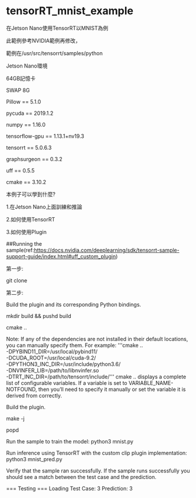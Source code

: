 # tensorRT_mnist_example
在Jetson Nano使用TensorRT以MNIST為例

此範例參考NVIDIA範例再修改，

範例在/usr/src/tensorrt/samples/python

Jetson Nano環境

64GB記憶卡

SWAP 8G

Pillow == 5.1.0

pycuda == 2019.1.2

numpy == 1.16.0

tensorflow-gpu == 1.13.1+nv19.3

tensorrt == 5.0.6.3

graphsurgeon == 0.3.2

uff == 0.5.5

cmake == 3.10.2

本例子可以學到什麼?

1.在Jetson Nano上面訓練和推論

2.如何使用TensorRT

3.如何使用Plugin

##Running the sample(ref:https://docs.nvidia.com/deeplearning/sdk/tensorrt-sample-support-guide/index.html#uff_custom_plugin)

第一步:

git clone 

第二步:

Build the plugin and its corresponding Python bindings.

mkdir build && pushd build

cmake ..

Note: If any of the dependencies are not installed in their default locations, you can manually specify them. For example:
'''cmake .. \
		-DPYBIND11_DIR=/usr/local/pybind11/ \
		-DCUDA_ROOT=/usr/local/cuda-9.2/ \
		-DPYTHON3_INC_DIR=/usr/include/python3.6/ \
		-DNVINFER_LIB=/path/to/libnvinfer.so \
		-DTRT_INC_DIR=/path/to/tensorrt/include/'''
cmake .. displays a complete list of configurable variables. If a variable is set to VARIABLE_NAME-NOTFOUND, then you’ll need to specify it manually or set the variable it is derived from correctly.

Build the plugin.

make -j

popd

Run the sample to train the model: python3 mnist.py

Run inference using TensorRT with the custom clip plugin implementation: python3 mnist_pred.py

Verify that the sample ran successfully. If the sample runs successfully you should see a match between the test case and the prediction.

=== Testing ===
	Loading Test Case: 3
	Prediction: 3
